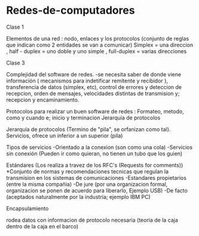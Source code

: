 # Redes-de-computadores

  Clase 1 
  
Elementos de una red :  nodo, enlaces y los protocolos (conjunto de reglas que indican como 2 entidades se van a comunicar)
Simplex = una direccion , half - duplex = uno doble y uno simple , full-duplex = varias direcciones

  Clase 3
  
Complejidad del software de redes.
-se necesita saber de donde viene información ( mecanismos para indetificar remitente y recibidor ), transferencia de datos (simplex, etc), control de errores y deteccion de recepcion, orden de mensajes, velocidades distintas de transmision y; recepcion y encaminamiento.

Protocolos para realizar un buen software de redes : Formateo, metodo, como y cuando e;  inicio y terminacion
Jerarquía de protocolos

Jerarquía de protocolos (Termino de "pila", se orfanizan como tal). Servicios, ofrece un inferior a un superior (pila)

Tipos de servicios
-Orientado a la conexion (son como una cola)
-Servicios sin conexión (Pueden ir como quieran, no tienen un tubo que los guien)


Estándares (Los realiza a travez de los RFC's (Requests for comments))
*Conjunto de normas y recomendaciones tecnicas que regulan la transmision en los sistemas de comunicaciones
-Estandares propietarios (entre la misma compañia)
-De jure (por una organizacion formal, organizacion se ponen de acuerdo para liberarlo, Ejemplo USB)
-De facto (aceptados naturalmente por la industria; ejemplo IBM PC)


Encapsulamiento

rodea datos con informacion de protocolo necesaria (teoria de la caja dentro de la caja en el barco)









